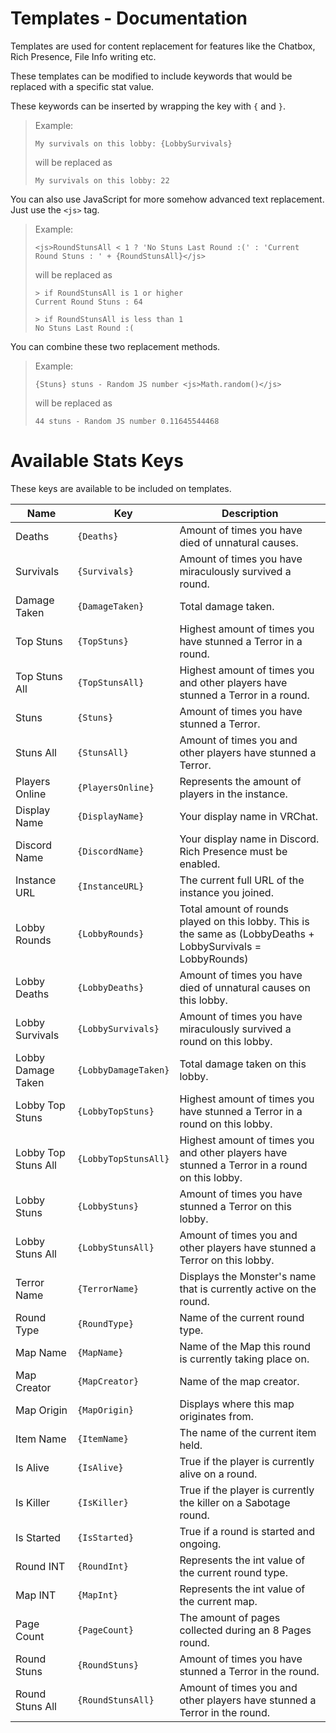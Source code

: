 ﻿# Templates - Documentation
Templates are used for content replacement for features like the Chatbox, Rich Presence, File Info writing etc.

These templates can be modified to include keywords that would be replaced with a specific stat value.

These keywords can be inserted by wrapping the key with `{` and `}`.

> Example:
> ```
> My survivals on this lobby: {LobbySurvivals}
> ```
> will be replaced as
> ```
> My survivals on this lobby: 22
> ```

You can also use JavaScript for more somehow advanced text replacement. Just use the `<js>` tag.

> Example:
> ```
> <js>RoundStunsAll < 1 ? 'No Stuns Last Round :(' : 'Current Round Stuns : ' + {RoundStunsAll}</js>
> ```
> will be replaced as
> ```
> > if RoundStunsAll is 1 or higher
> Current Round Stuns : 64
>
> > if RoundStunsAll is less than 1
> No Stuns Last Round :(
> ```

You can combine these two replacement methods.
> Example:
> ```
> {Stuns} stuns - Random JS number <js>Math.random()</js>
> ```
> will be replaced as
> ```
> 44 stuns - Random JS number 0.11645544468
> ```

# Available Stats Keys
These keys are available to be included on templates.

| Name | Key | Description |
| - | - | - |
| Deaths | `{Deaths}` | Amount of times you have died of unnatural causes. |
| Survivals | `{Survivals}` | Amount of times you have miraculously survived a round. |
| Damage Taken | `{DamageTaken}` | Total damage taken. |
| Top Stuns | `{TopStuns}` | Highest amount of times you have stunned a Terror in a round. |
| Top Stuns All | `{TopStunsAll}` | Highest amount of times you and other players have stunned a Terror in a round. |
| Stuns | `{Stuns}` | Amount of times you have stunned a Terror. |
| Stuns All | `{StunsAll}` | Amount of times you and other players have stunned a Terror. |
| Players Online | `{PlayersOnline}` | Represents the amount of players in the instance. |
| Display Name | `{DisplayName}` | Your display name in VRChat. |
| Discord Name | `{DiscordName}` | Your display name in Discord.<br>Rich Presence must be enabled. |
| Instance URL | `{InstanceURL}` | The current full URL of the instance you joined. |
| Lobby Rounds | `{LobbyRounds}` | Total amount of rounds played on this lobby. This is the same as (LobbyDeaths + LobbySurvivals = LobbyRounds) |
| Lobby Deaths | `{LobbyDeaths}` | Amount of times you have died of unnatural causes on this lobby. |
| Lobby Survivals | `{LobbySurvivals}` | Amount of times you have miraculously survived a round on this lobby. |
| Lobby Damage Taken | `{LobbyDamageTaken}` | Total damage taken on this lobby. |
| Lobby Top Stuns | `{LobbyTopStuns}` | Highest amount of times you have stunned a Terror in a round on this lobby. |
| Lobby Top Stuns All | `{LobbyTopStunsAll}` | Highest amount of times you and other players have stunned a Terror in a round on this lobby. |
| Lobby Stuns | `{LobbyStuns}` | Amount of times you have stunned a Terror on this lobby. |
| Lobby Stuns All | `{LobbyStunsAll}` | Amount of times you and other players have stunned a Terror on this lobby. |
| Terror Name | `{TerrorName}` | Displays the Monster's name that is currently active on the round. |
| Round Type | `{RoundType}` | Name of the current round type. |
| Map Name | `{MapName}` | Name of the Map this round is currently taking place on. |
| Map Creator | `{MapCreator}` | Name of the map creator. |
| Map Origin | `{MapOrigin}` | Displays where this map originates from. |
| Item Name | `{ItemName}` | The name of the current item held. |
| Is Alive | `{IsAlive}` | True if the player is currently alive on a round. |
| Is Killer | `{IsKiller}` | True if the player is currently the killer on a Sabotage round. |
| Is Started | `{IsStarted}` | True if a round is started and ongoing. |
| Round INT | `{RoundInt}` | Represents the int value of the current round type. |
| Map INT | `{MapInt}` | Represents the int value of the current map. |
| Page Count | `{PageCount}` | The amount of pages collected during an 8 Pages round. |
| Round Stuns | `{RoundStuns}` | Amount of times you have stunned a Terror in the round. |
| Round Stuns All | `{RoundStunsAll}` | Amount of times you and other players have stunned a Terror in the round. |